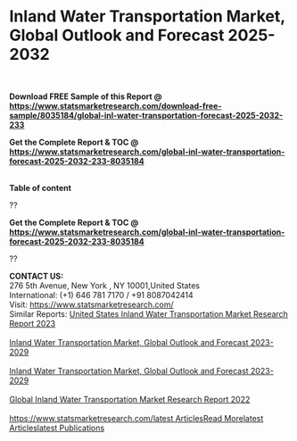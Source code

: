 <h1>Inland Water Transportation Market, Global Outlook and Forecast 2025-2032</h1><br/><p><strong>Download FREE Sample of this Report @ <a href="https://www.statsmarketresearch.com/download-free-sample/8035184/global-inl-water-transportation-forecast-2025-2032-233">https://www.statsmarketresearch.com/download-free-sample/8035184/global-inl-water-transportation-forecast-2025-2032-233</a></strong></p>

<div><b>Get the Complete Report & TOC @ <a href="https://www.statsmarketresearch.com/global-inl-water-transportation-forecast-2025-2032-233-8035184">https://www.statsmarketresearch.com/global-inl-water-transportation-forecast-2025-2032-233-8035184</a></b></div>

<p><br />
<b>Table of content</b></p>

<p>??</p>

<div><b>Get the Complete Report & TOC @ <a href="https://www.statsmarketresearch.com/global-inl-water-transportation-forecast-2025-2032-233-8035184">https://www.statsmarketresearch.com/global-inl-water-transportation-forecast-2025-2032-233-8035184</a></b></div>

<p>??</p>

<p><b>CONTACT US:</b><br />
276 5th Avenue, New York , NY 10001,United States<br />
International: (+1) 646 781 7170 / +91 8087042414<br />
Visit: <a href="https://www.statsmarketresearch.com/">https://www.statsmarketresearch.com/</a><br />
Similar Reports: <a href="https://www.statsmarketresearch.com/global-inl-water-transportation-forecast-2025-2032-233-8035184">United States Inland Water Transportation Market Research Report 2023</a><br />
<br />
<a href="https://www.statsmarketresearch.com/global-inl-water-transportation-forecast-2025-2032-233-8035184">Inland Water Transportation Market, Global Outlook and Forecast 2023-2029</a><br />
<br />
<a href="https://www.statsmarketresearch.com/global-inl-water-transportation-forecast-2025-2032-233-8035184">Inland Water Transportation Market, Global Outlook and Forecast 2023-2029</a><br />
<br />
<a href="https://www.statsmarketresearch.com/global-inl-water-transportation-forecast-2025-2032-233-8035184">Global Inland Water Transportation Market Research Report 2022</a><br />
<br />
<a href="https://gyeongbokgung.com">https://www.statsmarketresearch.com/</a><a href="https://hallyeomaritime.com">latest Articles</a><a href="https://jingwansa.com">Read More</a><a href="https://nguoiviet.jp/">latest Articles</a><a href="https://www.intelmarketresearch.com/">latest Publications</a></p>
